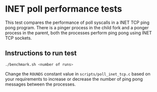 # INET poll performance tests

This test compares the performance of poll syscalls in a INET TCP ping pong program. There is a pinger process in the child fork and a ponger process in the parent, both the processes perform ping pong using INET TCP sockets.

## Instructions to run test

```sh
./benchmark.sh <number of runs>
```

Change the `ROUNDS` constant value in `scripts/poll_inet_tcp.c` based on your requirements to increase or decrease the number of ping pong messages between the processes.
